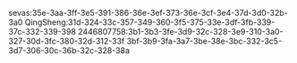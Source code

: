 sevas:35e-3aa-3ff-3e5-391-386-36e-3ef-373-36e-3cf-3e4-37d-3d0-32b-3a0
QingSheng:31d-324-33c-357-349-360-3f5-375-33e-3df-3fb-339-37c-332-339-398
2446807758:3b1-3b3-3fe-3d9-32c-328-3e9-310-3a0-327-30d-3fc-380-32d-312-33f
3bf-3b9-3fa-3a7-3be-38e-3bc-332-3c5-3d7-306-30c-36b-32c-328-38a

